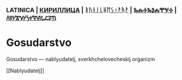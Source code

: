 ### LATINICA | [КИРИЛЛИЦА](../Cyrl/Gosudarstvo.md) | [ᚱᚢᚾᛁᚳᚺᛖᛊᚲᚨᚤᚨ](../Runr/Gosudarstvo.md) | [ⰃⰎⰀⰃⰑⰎⰉⰜⰀ](../Glag/Gosudarstvo.md) | [𐍓𐍠𐍔𐍮𐍝𐍔𐍟𐍔𐍠𐍜𐍡𐍚𐍐𐍴](../Perm/Gosudarstvo.md)

# Gosudarstvo

Gosudarstvo — nablyudatelj, sverkhchelovecheskij organizm

[[Nablyudatelj]]
